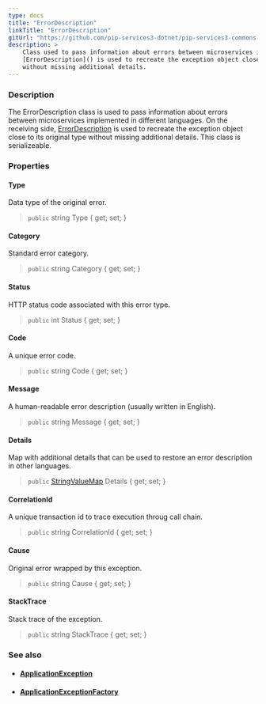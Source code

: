 ```yaml
---
type: docs
title: "ErrorDescription"
linkTitle: "ErrorDescription"
gitUrl: "https://github.com/pip-services3-dotnet/pip-services3-commons-dotnet"
description: >
    Class used to pass information about errors between microservices implemented in different languages. On the receiving side,
    [ErrorDescription]() is used to recreate the exception object close to its original type
    without missing additional details.
---
```


### Description

The ErrorDescription class is used to pass information about errors between microservices implemented in different languages. On the receiving side, [ErrorDescription]() is used to recreate the exception object close to its original type without missing additional details. This class is serializeable.

### Properties

#### Type
Data type of the original error. 
> `public` string Type { get; set; }

#### Category
Standard error category. 
> `public` string Category { get; set; }

#### Status
HTTP status code associated with this error type. 
> `public` int Status { get; set; }

#### Code
A unique error code. 
> `public` string Code { get; set; }

#### Message
A human-readable error description (usually written in English). 
> `public` string Message { get; set; }

#### Details
Map with additional details that can be used to restore an error description in other languages. 
> `public` [StringValueMap](../../data/string_value_map) Details { get; set; }

#### CorrelationId
A unique transaction id to trace execution throug call chain.    
> `public` string CorrelationId { get; set; }

#### Cause
Original error wrapped by this exception.  
> `public` string Cause { get; set; }

#### StackTrace
Stack trace of the exception.  
> `public` string StackTrace { get; set; }


### See also
- #### [ApplicationException](../application_exception)
- #### [ApplicationExceptionFactory](../application_error_factory)
